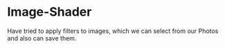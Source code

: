 # Image-Shader

Have tried to apply filters to images, which we can select from our Photos and also can save them.

